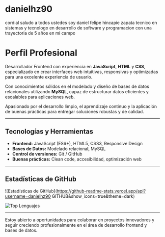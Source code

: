 # danielhz90
cordial saludo a todos ustedes soy daniel felipe hincapie zapata tecnico en sistemas y tecnologo en desarrollo de software y programacion con una trayectoria de 5 años en mi campo

# Perfil Profesional

Desarrollador Frontend con experiencia en **JavaScript**, **HTML** y **CSS**, especializado en crear interfaces web intuitivas, responsivas y optimizadas para una excelente experiencia de usuario. 

Con conocimientos sólidos en el modelado y diseño de bases de datos relacionales utilizando **MySQL**, capaz de estructurar datos eficientes y escalables para aplicaciones web.

Apasionado por el desarrollo limpio, el aprendizaje continuo y la aplicación de buenas prácticas para entregar soluciones robustas y de calidad.

---

## Tecnologías y Herramientas

- **Frontend:** JavaScript (ES6+), HTML5, CSS3, Responsive Design
- **Bases de Datos:** Modelado relacional, MySQL
- **Control de versiones:** Git / GitHub
- **Buenas prácticas:** Clean code, accesibilidad, optimización web

---

## Estadísticas de GitHub

![Estadísticas de GitHub](https://github-readme-stats.vercel.app/api?username=danielhz90 GITHUB&show_icons=true&theme=dark)

![Top Lenguajes](https://github-readme-stats.vercel.app/api/top-langs/?username=danielhz90_GITHUB&layout=compact&theme=dark)

---

Estoy abierto a oportunidades para colaborar en proyectos innovadores y seguir creciendo profesionalmente en el área de desarrollo frontend y bases de datos.
